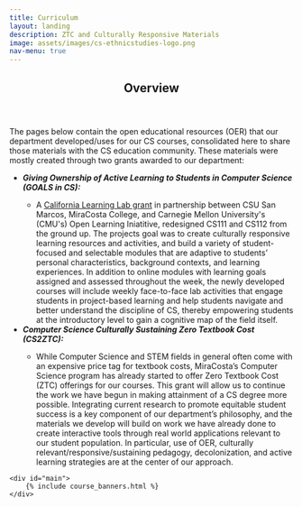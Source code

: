 ```yaml
---
title: Curriculum
layout: landing
description: ZTC and Culturally Responsive Materials
image: assets/images/cs-ethnicstudies-logo.png
nav-menu: true
---
```


<!-- Main -->
<div id="main">

<!-- One -->
<section id="one">
	<div class="inner">
		<header class="major">
			<h2>Overview</h2>
		</header>
		<p>The pages below contain the open educational resources (OER) that our department developed/uses for our CS courses, consolidated here to share those materials with the CS education community. These materials were mostly created through two grants awarded to our department:</p>
        <ul>
            <li style="font-weight: bold; font-style: italic;">Giving Ownership of Active Learning to Students in Computer Science (GOALS in CS):</li>
                <ul><li>
                A <a href="https://calearninglab.org/project/giving-ownership-of-active-learning-to-students-in-computer-science/">California Learning Lab grant</a> in partnership between CSU San Marcos, MiraCosta College, and Carnegie Mellon University's (CMU's) Open Learning Iniatitive, redesigned CS111 and CS112 from the ground up. The projects goal was to create culturally responsive learning resources and activities, and build a variety of student-focused and selectable modules that are adaptive to students’ personal characteristics, background contexts, and learning experiences. In addition to online modules with learning goals assigned and assessed throughout the week, the newly developed courses will include weekly face-to-face lab activities that engage students in project-based learning and help students navigate and better understand the discipline of CS, thereby empowering students at the introductory level to gain a cognitive map of the field itself.
                </li></ul>
            <li style="font-weight: bold; font-style: italic;">Computer Science Culturally Sustaining Zero Textbook Cost (CS2ZTC):</li>
                <ul><li>
                While Computer Science and STEM fields in general often come with an expensive price tag for textbook costs, MiraCosta’s Computer Science program has already started to offer Zero Textbook Cost (ZTC) offerings for our courses. This grant will allow us to continue the work we have begun in making attainment of a CS degree more possible. Integrating current research to promote equitable student success is a key component of our department’s philosophy, and the materials we develop will build on work we have already done to create interactive tools through real world applications relevant to our student population. In particular, use of OER, culturally relevant/responsive/sustaining pedagogy, decolonization, and active learning strategies are at the center of our approach.
                </li></ul>
        </ul>
	</div>
</section>


    <div id="main">
        {% include course_banners.html %}
    </div>



</div>
